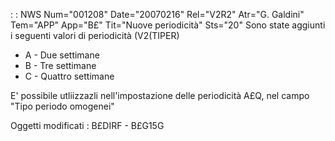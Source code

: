  :  : NWS Num="001208" Date="20070216" Rel="V2R2" Atr="G. Galdini" Tem="APP" App="B£" Tit="Nuove periodicità" Sts="20"
Sono state aggiunti i seguenti valori di periodicità (V2(TIPER)
- A - Due settimane
- B - Tre settimane
- C - Quattro settimane

E' possibile utliizzazli nell'impostazione delle periodicità A£Q, nel campo "Tipo periodo omogenei"

Oggetti modificati : 
B£DIRF - B£G15G
